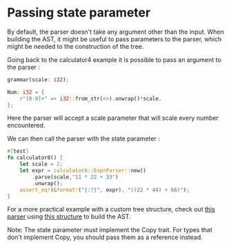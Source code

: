 # Passing state parameter

By default, the parser doesn't take any argument other than the input.
When building the AST, it might be useful to pass parameters to the parser,
which might be needed to the construction of the tree.

Going back to the calculator4 example it is possible to pass an argument to the
parser :

```rust
grammar(scale: i32);
```

```rust
Num: i32 = {
    r"[0-9]+" => i32::from_str(<>).unwrap()*scale,
};
```

Here the parser will accept a scale parameter that will scale every number encountered.

We can then call the parser with the state parameter :

```rust
#[test]
fn calculator8() {
    let scale = 2;
    let expr = calculator8::ExprParser::new()
        .parse(scale,"11 * 22 + 33")
        .unwrap();
    assert_eq!(&format!("{:?}", expr), "((22 * 44) + 66)");
}
```

For a more practical example with a custom tree structure, check out
[this parser][expr_arena] using [this structure][expr_arena_ast] to build the
AST.

Note: The state parameter must implement the Copy trait.  For types that don't
implement Copy, you should pass them as a reference instead.

[expr_arena]: https://github.com/lalrpop/lalrpop/blob/master/lalrpop-test/src/expr_arena.lalrpop
[expr_arena_ast]: https://github.com/lalrpop/lalrpop/blob/master/lalrpop-test/src/expr_arena_ast.rs
